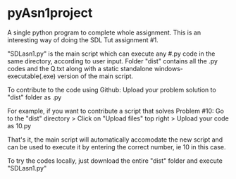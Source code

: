 # pyAsn1project
A single python program to complete whole assignment.
This is an interesting way of doing the SDL Tut assignment #1.

"SDLasn1.py" is the main script which can execute any #.py code in the same directory, according to user input.
Folder "dist" contains all the .py codes and the Q.txt along with a static standalone windows-executable(.exe) version
of the main script.

To contribute to the code using Github:
Upload your problem solution to "dist" folder as <Problem no.>.py

For example, if you want to contribute a script that solves Problem #10:
Go to the "dist" directory > 
Click on "Upload files" top right > 
Upload your code as 10.py

That's it, the main script will automatically accomodate the new script
and can be used to execute it by entering the correct number, ie 10 in this case.

To try the codes locally, just download the entire "dist" folder and execute "SDLasn1.py"
